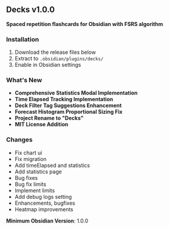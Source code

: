 ## Decks v1.0.0

**Spaced repetition flashcards for Obsidian with FSRS algorithm**

### Installation
1. Download the release files below
2. Extract to `.obsidian/plugins/decks/`
3. Enable in Obsidian settings

### What's New
- **Comprehensive Statistics Modal Implementation**
- **Time Elapsed Tracking Implementation**
- **Deck Filter Tag Suggestions Enhancement**
- **Forecast Histogram Proportional Sizing Fix**
- **Project Rename to "Decks"**
- **MIT License Addition**

### Changes
- Fix chart ui
- Fix migration
- Add timeElapsed and statistics
- Add statistics page
- Bug fixes
- Bug fix limits
- Implement limits
- Add debug logs setting
- Enhancements, bugfixes
- Heatmap improvements

**Minimum Obsidian Version**: 1.0.0
